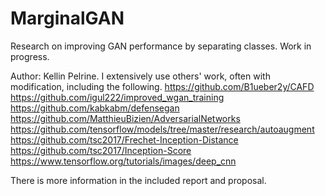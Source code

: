 # MarginalGAN
Research on improving GAN performance by separating classes. Work in progress.

Author: Kellin Pelrine. I extensively use others' work, often with modification, including the following.
https://github.com/B1ueber2y/CAFD \
https://github.com/igul222/improved_wgan_training \
https://github.com/kabkabm/defensegan \
https://github.com/MatthieuBizien/AdversarialNetworks \
https://github.com/tensorflow/models/tree/master/research/autoaugment \
https://github.com/tsc2017/Frechet-Inception-Distance \
https://github.com/tsc2017/Inception-Score \
https://www.tensorflow.org/tutorials/images/deep_cnn

There is more information in the included report and proposal. 
